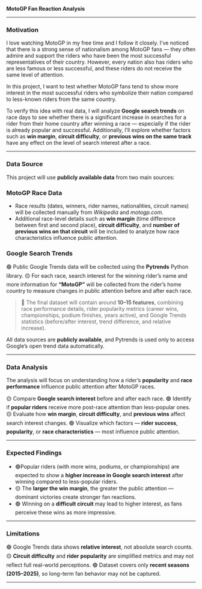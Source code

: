 **MotoGP Fan Reaction Analysis**

---

### Motivation

I love watching MotoGP in my free time and I follow it closely.
I’ve noticed that there is a strong sense of nationalism among MotoGP fans — they often admire and support the riders who have been the most successful representatives of their country.
However, every nation also has riders who are less famous or less successful, and these riders do not receive the same level of attention.

In this project, I want to test whether MotoGP fans tend to show more interest in the most successful riders who symbolize their nation compared to less-known riders from the same country.

To verify this idea with real data, I will analyze **Google search trends** on race days to see whether there is a significant increase in searches for a rider from their home country after winning a race — especially if the rider is already popular and successful.
Additionally, I’ll explore whether factors such as **win margin**, **circuit difficulty**, or **previous wins on the same track** have any effect on the level of search interest after a race.

---

### Data Source

This project will use **publicly available data** from two main sources:

### MotoGP Race Data

* Race results (dates, winners, rider names, nationalities, circuit names) will be collected manually from *Wikipedia* and *motogp.com*.
* Additional race-level details such as **win margin** (time difference between first and second place), **circuit difficulty**, and **number of previous wins on that circuit** will be included to analyze how race characteristics influence public attention.

###  Google Search Trends

🟢 Public Google Trends data will be collected using the **Pytrends** Python library.
🟡 For each race, search interest for the winning rider’s name and more information for **“MotoGP”** will be collected from the rider’s home country to measure changes in public attention before and after each race.

> 💾 The final dataset will contain around **10–15 features**, combining race performance details, rider popularity metrics (career wins, championships, podium finishes, years active), and Google Trends statistics (before/after interest, trend difference, and relative increase).

All data sources are **publicly available**, and Pytrends is used only to access Google’s open trend data automatically.

---

### Data Analysis

The analysis will focus on understanding how a rider’s **popularity** and **race performance** influence public attention after MotoGP races.

🟡 Compare **Google search interest** before and after each race.
🟢 Identify if **popular riders** receive more post-race attention than less-popular ones.
🟡 Evaluate how **win margin**, **circuit difficulty**, and **previous wins** affect search interest changes.
🟢 Visualize which factors — **rider success**, **popularity**, or **race characteristics** — most influence public attention.

---

### Expected Findings

* 🟢Popular riders (with more wins, podiums, or championships) are expected to show a **higher increase in Google search interest** after winning compared to less-popular riders.
* 🟡 The **larger the win margin**, the greater the public attention — dominant victories create stronger fan reactions.
* 🟢 Winning on a **difficult circuit** may lead to higher interest, as fans perceive these wins as more impressive.

---

### Limitations

🟢 Google Trends data shows **relative interest**, not absolute search counts.
🟡 **Circuit difficulty** and **rider popularity** are simplified metrics and may not reflect full real-world perceptions.
🟢 Dataset covers only **recent seasons (2015–2025)**, so long-term fan behavior may not be captured.

---
